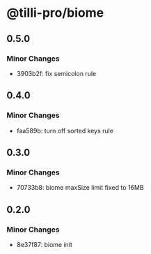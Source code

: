# @tilli-pro/biome

## 0.5.0

### Minor Changes

- 3903b2f: fix semicolon rule

## 0.4.0

### Minor Changes

- faa589b: turn off sorted keys rule

## 0.3.0

### Minor Changes

- 70733b8: biome maxSize limit fixed to 16MB

## 0.2.0

### Minor Changes

- 8e37f87: biome init
